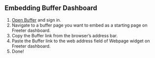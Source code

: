 ## Embedding Buffer Dashboard

1. <a href="{{ curItem.homeUrl|e }}" rel="nofollow" target="_blank">Open Buffer</a> and sign in.
2. Navigate to a buffer page you want to embed as a starting page on Freeter dashboard.
3. Copy the Buffer link from the browser’s address bar.
4. Paste the Buffer link to the web address field of Webpage widget on Freeter dashboard.
5. Done!
